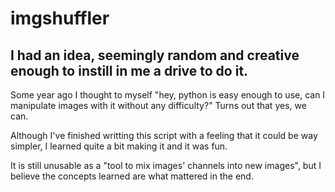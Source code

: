 # imgshuffler
## I had an idea, seemingly random and creative enough to instill in me a drive to do it.

Some year ago I thought to myself "hey, python is easy enough to use, can I manipulate images with it without any difficulty?" 
Turns out that yes, we can. 

Although I've finished writting this script with a feeling that it could be way simpler, I learned quite a bit making it and it was fun.

It is still unusable as a "tool to mix images' channels into new images", but I believe the concepts learned are what mattered in the end.
